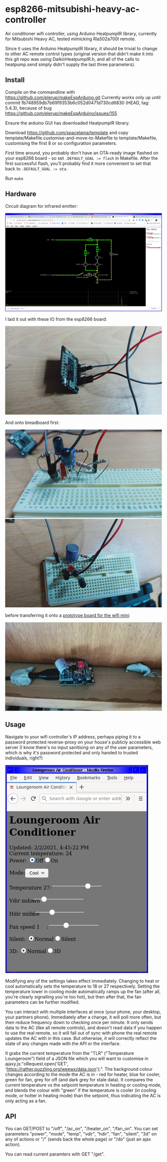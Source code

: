 # esp8266-mitsubishi-heavy-ac-controller
Air conditioner wifi controller, using Arduino HeatpumpIR library,
currently for Mitsubishi Heavy AC, tested mimicking Rla502a700l
remote.

Since it uses the Arduino HeatpumpIR library, it should be trivial to
change to other AC remote control types (original version that didn't
make it into this git repo was using DaikinHeatpumpIR.h, and all of
the calls to heatpump.send simply didn't supply the last three
parameters).

## Install

Compile on the commandline with
https://github.com/plerup/makeEspArduino.git Currently works only up
until commit fb748959db7b69f9353b6c052d0471d730cd6830 (HEAD, tag:
5.4.3), because of bug
https://github.com/plerup/makeEspArduino/issues/155

Ensure the arduino GUI has downloaded HeatpumpIR library.

Download https://github.com/spacelama/template and copy
template/Makefile.customise-and-move-to-Makefile to template/Makefile,
customising the first 8 or so configuration parameters.

First time around, you probably don't have an OTA-ready image flashed
on your esp8266 board - so set `.DEFAULT_GOAL := flash` in Makefile.
After the first successful flash, you'll probably find it more
convenient to set that back to `.DEFAULT_GOAL := ota`.

Run `make`

## Hardware

Circuit diagram for infrared emitter:

![Circuit Diagram](www.falstad.com_circuit_circuitjs.html.circuit-20190218-2119.circuitjs.png)

I laid it out with these IO from the esp8266 board:

![esp8266 layout](esp8266-pinouts.jpg)

And onto breadboard first:

![infrared board layout side](infrared-board-layout-side.jpg)
![infrared board layout top](infrared-board-layout-top.jpg)

before transferring it onto a [prototype board for the wifi mini](https://www.jaycar.com.au/prototyping-shield-for-wifi-mini/p/XC3850):

![final wifi mini prototyping board layout](final-board-layout.jpg)

## Usage

Navigate to your wifi controller's IP address, perhaps piping it to a
password protected reverse-proxy on your house's publicly accessible
web server (I know there's no input sanitising on any of the user
parameters, which is why it's password protected and only handed to
trusted individuals, right?)

![screengrab of the interface](screengrab.png)

Modifying any of the settings takes effect immediately.  Changing to
heat or cool automatically sets the temperature to 18 or 27
respectively.  Setting the temperature lower in cooling mode
automatically ramps up the fan (after all, you're clearly signalling
you're too hot), but then after that, the fan parameters can be
further modified.

You can interact with multiple interfaces at once (your phone, your
desktop, your partners phone).  Immediately after a change, it will
poll more often, but then reduce frequency down to checking once per
minute.  It only sends data to the AC (like all remote controls), and
doesn't read data if you happen to use the real remote, so it will
fall out of sync with phone the real remote updates the AC with in
this case.  But otherwise, it will correctly reflect the state of any
changes made with the API or the interface.

It grabs the current temperature from the "TLR" ("Temperature
Loungeroom") field of a JSON file which you will want to customise in
ajaxy.js:"oRequest.open('GET',
'https://rather.puzzling.org/weewx/data.json');".  The background
colour changes according to the mode the AC is in - red for heater,
blue for cooler, green for fan, grey for off (and dark grey for stale
data).  It compares the current temperature vs the setpoint
temperature in heating or cooling mode, and blends the colour with
"green" if the temperature is cooler (in cooling mode, or hotter in
heating mode) than the setpoint, thus
indicating the AC is only acting as a fan.

## API

You can GET/POST to "/off", "/ac_on", "/heater_on", "/fan_on".  You
can set parameters "power", "mode", "temp", "vdir", "hdir", "fan",
"silent", "3d" on any of actions or "/" (sends back the whole page) or
"/do" (just an ajax action).

You can read current paramters with GET "/get".
